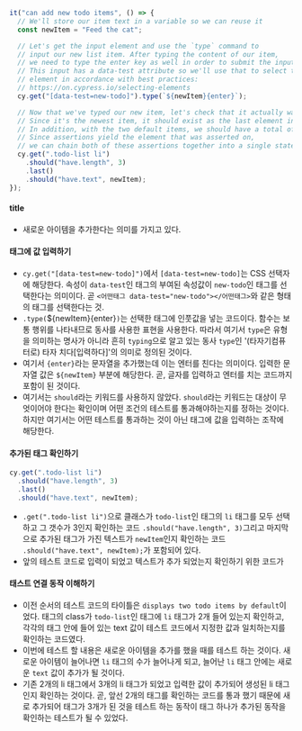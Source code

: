 ```js
it("can add new todo items", () => {
  // We'll store our item text in a variable so we can reuse it
  const newItem = "Feed the cat";

  // Let's get the input element and use the `type` command to
  // input our new list item. After typing the content of our item,
  // we need to type the enter key as well in order to submit the input.
  // This input has a data-test attribute so we'll use that to select the
  // element in accordance with best practices:
  // https://on.cypress.io/selecting-elements
  cy.get("[data-test=new-todo]").type(`${newItem}{enter}`);

  // Now that we've typed our new item, let's check that it actually was added to the list.
  // Since it's the newest item, it should exist as the last element in the list.
  // In addition, with the two default items, we should have a total of 3 elements in the list.
  // Since assertions yield the element that was asserted on,
  // we can chain both of these assertions together into a single statement.
  cy.get(".todo-list li")
    .should("have.length", 3)
    .last()
    .should("have.text", newItem);
});
```

#### title

- 새로운 아이템을 추가한다는 의미를 가지고 있다.

#### 태그에 값 입력하기

- `cy.get("[data-test=new-todo]")`에서 `[data-test=new-todo]`는 CSS 선택자에 해당한다. 속성이 `data-test`인 태그의 부여된 속성값이 `new-todo`인 태그를 선택한다는 의미이다. 곧 `<어떤태그 data-test="new-todo"></어떤태그>`와 같은 형태의 태그를 선택한다는 것.
- `.type(`${newItem}{enter}`)`는 선택한 태그에 인풋값을 넣는 코드이다. 함수는 보통 행위를 나타내므로 동사를 사용한 표현을 사용한다. 따라서 여기서 `type`은 유형을 의미하는 명사가 아니라 흔히 `typing`으로 알고 있는 동사 `type`인 '(타자기컴퓨터로) 타자 치다[입력하다]'의 의미로 정의된 것이다.
- 여기서 `{enter}`라는 문자열을 추가했는데 이는 엔터를 친다는 의미이다. 입력한 문자열 값은 `${newItem}` 부분에 해당한다. 곧, 글자를 입력하고 엔터를 치는 코드까지 포함이 된 것이다.
- 여기서는 `should`라는 키워드를 사용하지 않았다. `should`라는 키워드는 대상이 무엇이어야 한다는 확인이며 어떤 조건의 테스트를 통과해야하는지를 정하는 것이다. 하지만 여기서는 어떤 테스트를 통과하는 것이 아닌 태그에 값을 입력하는 조작에 해당한다.

#### 추가된 태그 확인하기

```js
cy.get(".todo-list li")
  .should("have.length", 3)
  .last()
  .should("have.text", newItem);
```

- `.get(".todo-list li")`으로 클래스가 `todo-list`인 태그의 `li` 태그를 모두 선택하고 그 갯수가 3인지 확인하는 코드 `.should("have.length", 3)`그리고 마지막으로 추가된 태그가 가진 텍스트가 `newItem`인지 확인하는 코드 `.should("have.text", newItem);`가 포함되어 있다.
- 앞의 테스트 코드로 입력이 되었고 텍스트가 추가 되었는지 확인하기 위한 코드가

#### 태스트 연결 동작 이해하기

- 이전 순서의 테스트 코드의 타이틀은 `displays two todo items by default`이었다. 태그의 class가 `todo-list`인 태그에 `li` 태그가 2개 들어 있는지 확인하고, 각각의 태그 안에 들어 있는 text 값이 테스트 코드에서 지정한 값과 일치하는지를 확인하는 코드였다.
- 이번에 테스트 할 내용은 새로운 아이템을 추가를 했을 때를 테스트 하는 것이다. 새로운 아이템이 늘어나면 `li` 태그의 수가 늘어나게 되고, 늘어난 `li` 태그 안에는 새로운 `text` 값이 추가가 될 것이다.
- 기존 2개의 li 태그에서 3개의 li 태그가 되었고 입력한 값이 추가되어 생성된 li 태그인지 확인하는 것이다. 곧, 앞선 2개의 태그를 확인하는 코드를 통과 했기 때문에 새로 추가되어 태그가 3개가 된 것을 테스트 하는 동작이 태그 하나가 추가된 동작을 확인하는 테스트가 될 수 있었다.
